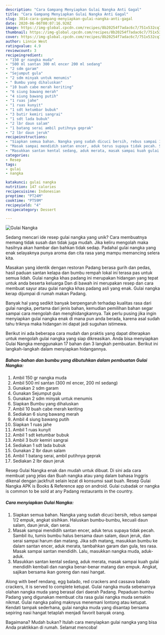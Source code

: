 ```yaml
---
description: "Cara Gampang Menyiapkan Gulai Nangka Anti Gagal"
title: "Cara Gampang Menyiapkan Gulai Nangka Anti Gagal"
slug: 3814-cara-gampang-menyiapkan-gulai-nangka-anti-gagal
date: 2020-06-06T00:07:16.920Z
image: https://img-global.cpcdn.com/recipes/8b20254f7adac6c7/751x532cq70/gulai-nangka-foto-resep-utama.jpg
thumbnail: https://img-global.cpcdn.com/recipes/8b20254f7adac6c7/751x532cq70/gulai-nangka-foto-resep-utama.jpg
cover: https://img-global.cpcdn.com/recipes/8b20254f7adac6c7/751x532cq70/gulai-nangka-foto-resep-utama.jpg
author: Linnie West
ratingvalue: 4.9
reviewcount: 3
recipeingredient:
- "150 gr nangka muda"
- "500 ml santan 300 ml encer 200 ml sedang"
- "2 sdm garam"
- "Sejumput gula"
- "2 sdm minyak untuk menumis"
- " Bumbu yang dihaluskan"
- "10 buah cabe merah keriting"
- "6 siung bawang merah"
- "4 siung bawang putih"
- "1 ruas jahe"
- "1 ruas kunyit"
- "1 sdt ketumbar bubuk"
- "3 butir kemiri sangrai"
- "1 sdt lada bubuk"
- "2 lbr daun salam"
- "1 batang serai ambil putihnya geprak"
- "2 lbr daun jeruk"
recipeinstructions:
- "Siapkan semua bahan. Nangka yang sudah dicuci bersih, rebus sampai 1/2 empuk, angkat sisihkan. Haluskan bumbu-bumbu, kecuali daun salam, daun jeruk, dan serai."
- "Masak sampai mendidih santan encer, aduk terus supaya tidak pecah. Sambil itu, tumis bumbu halus bersama daun salam, daun jeruk, dan serai sampai harum dan matang. Jika sdh matang, masukkan bumbu ke dalam santan encer, aduk merata, tambahkan garam dan gula, tes rasa. Masak sampai santan mendidih. Lalu, masukkan nangka muda, aduk-aduk."
- "Masukkan santan kental sedang, aduk merata, masak sampai kuah gulai mendidih kembali dan nangka benar-benar matang dan empuk. Angkat, sajikan bersama ikan goreng dan nasi hangat."
categories:
- Resep
tags:
- gulai
- nangka

katakunci: gulai nangka 
nutrition: 147 calories
recipecuisine: Indonesian
preptime: "PT24M"
cooktime: "PT59M"
recipeyield: "4"
recipecategory: Dessert

---
```



![Gulai Nangka](https://img-global.cpcdn.com/recipes/8b20254f7adac6c7/751x532cq70/gulai-nangka-foto-resep-utama.jpg)

Sedang mencari ide resep gulai nangka yang unik? Cara membuatnya memang tidak susah dan tidak juga mudah. Jika keliru mengolah maka hasilnya akan hambar dan bahkan tidak sedap. Padahal gulai nangka yang enak selayaknya punya aroma dan cita rasa yang mampu memancing selera kita.

Masakan yang identik dengan restoran Padang berasa gurih dan pedas, hasil paduan santan kelapa dan bumbu rempah lokal ini terasa pas untuk semua lidah. Gulai nangka khas padang ini merupakan hidangan yang tepat untuk anda beserta keluarga Dan di bawah ini merupakan resep dan cara membuat sayur atau gulai nangka khas padang asli yang enak. Gulai nangka kerap dijumpai di rumah makan Padang.

Banyak hal yang sedikit banyak berpengaruh terhadap kualitas rasa dari gulai nangka, pertama dari jenis bahan, kemudian pemilihan bahan segar sampai cara mengolah dan menghidangkannya. Tak perlu pusing jika ingin menyiapkan gulai nangka enak di mana pun anda berada, karena asal sudah tahu triknya maka hidangan ini dapat jadi suguhan istimewa.


Berikut ini ada beberapa cara mudah dan praktis yang dapat diterapkan untuk mengolah gulai nangka yang siap dikreasikan. Anda bisa menyiapkan Gulai Nangka menggunakan 17 bahan dan 3 langkah pembuatan. Berikut ini langkah-langkah dalam menyiapkan hidangannya.

<!--inarticleads1-->

##### Bahan-bahan dan bumbu yang dibutuhkan dalam pembuatan Gulai Nangka:

1. Ambil 150 gr nangka muda
1. Ambil 500 ml santan (300 ml encer, 200 ml sedang)
1. Gunakan 2 sdm garam
1. Gunakan Sejumput gula
1. Gunakan 2 sdm minyak untuk menumis
1. Siapkan  Bumbu yang dihaluskan
1. Ambil 10 buah cabe merah keriting
1. Sediakan 6 siung bawang merah
1. Ambil 4 siung bawang putih
1. Siapkan 1 ruas jahe
1. Ambil 1 ruas kunyit
1. Ambil 1 sdt ketumbar bubuk
1. Ambil 3 butir kemiri sangrai
1. Sediakan 1 sdt lada bubuk
1. Gunakan 2 lbr daun salam
1. Ambil 1 batang serai, ambil putihnya geprak
1. Sediakan 2 lbr daun jeruk


Resep Gulai Nangka enak dan mudah untuk dibuat. Di sini ada cara membuat yang jelas dan Buah nangka atau yang dalam bahasa Inggris dikenal dengan jackfruit selain lezat di konsumsi saat buah. Resep Gulai Nangka APK is Books &amp; Reference app on android. Gulai cubadak or nangka is common to be sold at any Padang restaurants in the country. 

<!--inarticleads2-->

##### Cara menyiapkan Gulai Nangka:

1. Siapkan semua bahan. Nangka yang sudah dicuci bersih, rebus sampai 1/2 empuk, angkat sisihkan. Haluskan bumbu-bumbu, kecuali daun salam, daun jeruk, dan serai.
1. Masak sampai mendidih santan encer, aduk terus supaya tidak pecah. Sambil itu, tumis bumbu halus bersama daun salam, daun jeruk, dan serai sampai harum dan matang. Jika sdh matang, masukkan bumbu ke dalam santan encer, aduk merata, tambahkan garam dan gula, tes rasa. Masak sampai santan mendidih. Lalu, masukkan nangka muda, aduk-aduk.
1. Masukkan santan kental sedang, aduk merata, masak sampai kuah gulai mendidih kembali dan nangka benar-benar matang dan empuk. Angkat, sajikan bersama ikan goreng dan nasi hangat.


Along with beef rendang, egg balado, red crackers and cassava balado crackers, it is served to complete ketupat. Gulai nangka muda sebenarnya olahan nangka muda yang berasal dari daerah Padang. Pepaduan bumbu Padang yang digunakan membuat cita rasa gulai nangka muda semakin nikmat. Gulai nangka paling maknyus menemani lontong atau ketupat. Kendati tampak sederhana, gulai nangka muda yang disantap bersama sepiring nasi hangat tetaplah menjadi favorit banyak orang. 

Bagaimana? Mudah bukan? Itulah cara menyiapkan gulai nangka yang bisa Anda praktikkan di rumah. Selamat mencoba!
